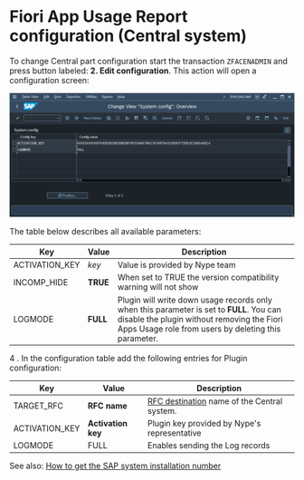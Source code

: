 # Fiori App Usage Report configuration (Central system)

To change Central part configuration start the transaction `ZFACENADMIN` and press button labeled: **2. Edit configuration**. This action will open a configuration screen:

[![](res/fiori-app-usage-report-config.png)](res/fiori-app-usage-report-config.png)


The table below describes all available parameters:

| Key                   | Value     | Description            |
|-----------------------|-----------|------------------------|
| ACTIVATION_KEY        | *key*     | Value is provided by Nype team         |
| INCOMP_HIDE           | **TRUE** | When set to TRUE the version compatibility warning will not show |
| LOGMODE               | **FULL** | Plugin will write down usage records only when this parameter is set to **FULL**. You can disable the plugin without removing the Fiori Apps Usage role from users by deleting this parameter.|

4 . In the configuration table add the following entries for Plugin configuration:

| Key            | Value              | Description           |
|----------------|--------------------|-----------------------|
| TARGET_RFC     | **RFC name**       | [RFC destination](../inst/rfc-FAU-plugin.md) name of the Central system. |
| ACTIVATION_KEY | **Activation key** |Plugin key provided by Nype's representative|
| LOGMODE        |FULL                | Enables sending the Log records |

See also: [How to get the SAP system installation number](../inst/installation-number.md)



